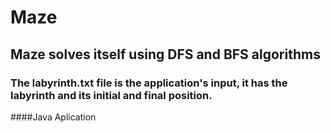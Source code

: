 # Maze
## Maze solves itself using DFS and BFS algorithms

### The labyrinth.txt file is the application's input, it has the labyrinth and its initial and final position.

####Java Aplication
